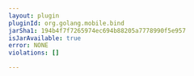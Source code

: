 ```yaml
---
layout: plugin
pluginId: org.golang.mobile.bind
jarSha1: 194b4f7f7265974ec694b88205a7778990f5e957
isJarAvailable: true
error: NONE
violations: []

---
```

